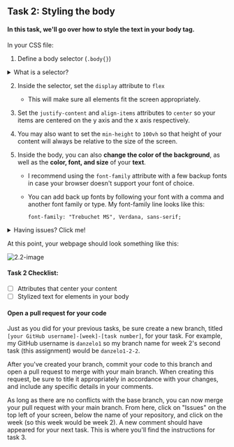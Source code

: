 ## Task 2: Styling the body

#### In this task, we'll go over how to style the text in your body tag.

In your CSS file:

1. Define a body selector (`.body{}`) 

<details><summary>What is a selector?</summary>
<p>


  #### CSS selectors are used to "find" (or select) the HTML elements that you want to style.

  ```css
  .body{
  
  }
  ```

  </p>
  </details>

2. Inside the selector, set the `display` attribute to `flex`  
   - This will make sure all elements fit the screen appropriately. 

3. Set the `justify-content`  and `align-items` attributes to `center` so your items are centered on the y axis and the x axis respectively. 

4. You may also want to set the `min-height` to `100vh` so that height of your content will always be relative to the size of the screen.

5. Inside the body, you can also **change the color of the background**, as well as the **color, font, and size** of your **text**.  

   - I recommend using the `font-family` attribute with a few backup fonts in case your browser doesn't support your font of choice.  

   - You can add back up fonts by following your font with a comma and another font family or type. My font-family line looks like this:

     `font-family: "Trebuchet MS", Verdana, sans-serif;`

<details><summary>Having issues? Click me!</summary>
<p>


```css
body{
    display: flex;
    justify-content: center;
    align-items: center;
    min-height: 100vh;
    font-family: "Trebuchet MS", Verdana, sans-serif;
  	font-size: 25px;
    background: #a5b8d9;
  	color: #fff;
}
```
</p>
</details>

At this point, your webpage should look something like this:

![2.2-image](https://user-images.githubusercontent.com/32557138/106700749-761b8b00-65b3-11eb-940b-a7b4fc825e57.png)



#### Task 2 Checklist:
- [ ] Attributes that center your content
- [ ] Stylized text for elements in your body

#### Open a pull request for your code

Just as you did for your previous tasks, be sure create a new branch, titled `[your GitHub username]-[week]-[task number]`, for your task.  For example, my GitHub username is `danzelo1` so my branch name for week 2's second task (this assignment) would be `danzelo1-2-2`.

After you've created your branch, commit your code to this branch and open a pull request to merge with your main branch.  When creating this request, be sure to title it appropriately in accordance with your changes, and include any specific details in your comments.

As long as there are no conflicts with the base branch, you can now merge your pull request with your main branch. From here, click on "Issues" on the top left of your screen, below the name of your repository, and click on the week (so this week would be week 2). A new comment should have appeared for your next task. This is where you'll find the instructions for task 3.
